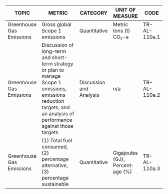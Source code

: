 | TOPIC | METRIC | CATEGORY | UNIT OF MEASURE | CODE |
|-------|--------|----------|-----------------|------|
| Greenhouse Gas Emissions | Gross global Scope 1 emissions | Quantitative | Metric tons (t) CO₂-e | TR-AL-110a.1 |
| Greenhouse Gas Emissions | Discussion of long-term and short-term strategy or plan to manage Scope 1 emissions, emissions reduction targets, and an analysis of performance against those targets | Discussion and Analysis | n/a | TR-AL-110a.2 |
| Greenhouse Gas Emissions | (1) Total fuel consumed, (2) percentage alternative, (3) percentage sustainable | Quantitative | Gigajoules (GJ), Percent­age (%) | TR-AL-110a.3 |
